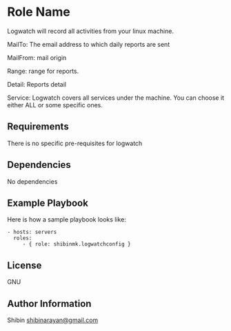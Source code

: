 Role Name
=========

Logwatch will record all activities from your linux machine. 

MailTo: The email address to which daily reports are sent

MailFrom: mail origin

Range: range for reports.

Detail: Reports detail

Service: Logwatch covers all services under the machine. You can choose it either ALL or some specific ones. 

Requirements
------------

There is no specific pre-requisites for logwatch 

Dependencies
------------

No dependencies

Example Playbook
----------------

Here is how a sample playbook looks like:

    - hosts: servers
      roles:
         - { role: shibinmk.logwatchconfig }

License
-------

GNU

Author Information
------------------

Shibin
shibinarayan@gmail.com
